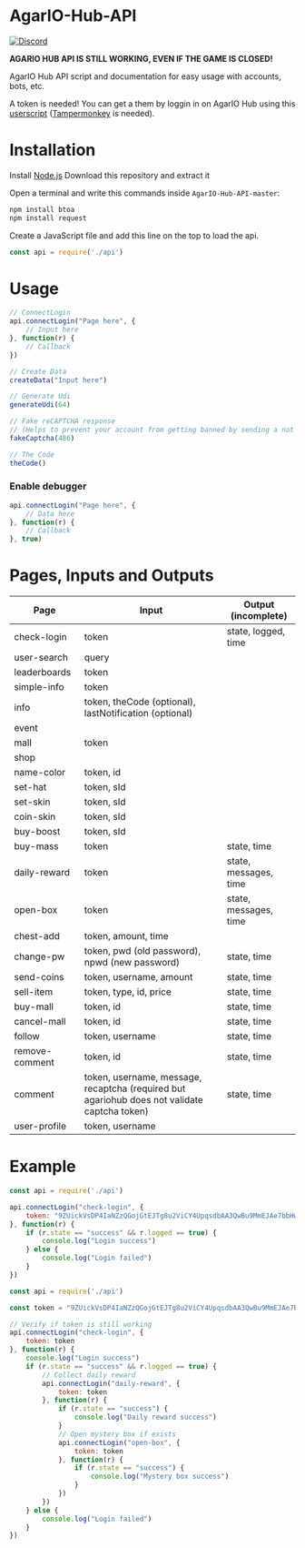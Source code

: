 # AgarIO-Hub-API

[![Discord](https://discordapp.com/api/guilds/602558493614014468/widget.png?style=banner2)](https://discord.gg/P8avcyY)

**AGARIO HUB API IS STILL WORKING, EVEN IF THE GAME IS CLOSED!**

AgarIO Hub API script and documentation for easy usage with accounts, bots, etc.

A token is needed! You can get a them by loggin in on AgarIO Hub using this [userscript](https://github.com/JJimenez15/AgarIO-Hub-API/edit/master/script.user.js) ([Tampermonkey](https://tampermonkey.net) is needed).

# Installation

Install [Node.js](https://nodejs.org)
Download this repository and extract it

Open a terminal and write this commands inside `AgarIO-Hub-API-master`:

```bash
npm install btoa
npm install request
```

Create a JavaScript file and add this line on the top to load the api.

```js
const api = require('./api')
```

# Usage

```js
// ConnectLogin
api.connectLogin("Page here", {
	// Input here
}, function(r) {
	// Callback
})
```

```js
// Create Data
createData("Input here")
```

```js
// Generate Udi
generateUdi(64)
```

```js
// Fake reCAPTCHA response
// (Helps to prevent your account from getting banned by sending a not "real" response)
fakeCaptcha(486)
```

```js
// The Code
theCode()
```

### Enable debugger

```js
api.connectLogin("Page here", {
	// Data here
}, function(r) {
	// Callback
}, true)
```

# Pages, Inputs and Outputs
|Page|Input|Output (incomplete)|
|----|-----|-------------------|
|check-login|token|state, logged, time|
|user-search|query||
|leaderboards|token||
|simple-info|token||
|info|token, theCode (optional), lastNotification (optional)||
|event|||
|mall|token||
|shop|||
|name-color|token, id||
|set-hat|token, sId||
|set-skin|token, sId||
|coin-skin|token, sId||
|buy-boost|token, sId||
|buy-mass|token|state, time|
|daily-reward|token|state, messages, time|
|open-box|token|state, messages, time|
|chest-add|token, amount, time||
|change-pw|token, pwd (old password), npwd (new password)|state, time|
|send-coins|token, username, amount|state, time|
|sell-item|token, type, id, price|state, time|
|buy-mall|token, id|state, time|
|cancel-mall|token, id|state, time|
|follow|token, username|state, time|
|remove-comment|token, id|state, time|
|comment|token, username, message, recaptcha (required but agariohub does not validate captcha token)|state, time|
|user-profile|token, username||

# Example

```js
const api = require('./api')

api.connectLogin("check-login", {
	token: "9ZUickVsDP4IaNZzQGojGtEJTg8u2ViCY4UpqsdbAA3QwBu9MmEJAe7bbHwHp2nB"
}, function(r) {
	if (r.state == "success" && r.logged == true) {
		console.log("Login success")
	} else {
		console.log("Login failed")
	}
})
```

```js
const api = require('./api')

const token = "9ZUickVsDP4IaNZzQGojGtEJTg8u2ViCY4UpqsdbAA3QwBu9MmEJAe7bbHwHp2nB"

// Verify if token is still working
api.connectLogin("check-login", {
	token: token
}, function(r) {
	console.log("Login success")
	if (r.state == "success" && r.logged == true) {
		// Collect daily reward
		api.connectLogin("daily-reward", {
			token: token
		}, function(r) {
			if (r.state == "success") {
				console.log("Daily reward success")
			}
			// Open mystery box if exists
			api.connectLogin("open-box", {
				token: token
			}, function(r) {
				if (r.state == "success") {
					console.log("Mystery box success")
				}
			})
		})
	} else {
		console.log("Login failed")
	}
})
```
